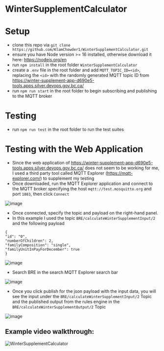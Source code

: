 # WinterSupplementCalculator

# Setup

- clone this repo via `git clone https://github.com/KlamChowder1/WinterSupplementCalculator.git`
- ensure you have Node version >= 16 installed, otherwise download it here: https://nodejs.org/en
- run `npm install` in the root folder `WinterSupplementCalculator`
- create a `.env` file in the root folder and add `MQTT_TOPIC_ID=<id>`, replacing the `<id>` with the randomly generated MQTT topic ID from https://winter-supplement-app-d690e5-tools.apps.silver.devops.gov.bc.ca/
- run `npm run start` in the root folder to begin subscribing and publishing to the MQTT broker

# Testing

- run `npm run test` in the root folder to run the test suites

# Testing with the Web Application

- Since the web application of https://winter-supplement-app-d690e5-tools.apps.silver.devops.gov.bc.ca/ does not seem to be working for me, I used a third party tool called MQTT Explorer (https://mqtt-explorer.com/) to supplement my testing
- Once downloaded, run the MQTT Explorer application and connect to the MQTT broker specifying the host `mqtt://test.mosquitto.org` and port `1883`, then click `Connect`
  
![image](https://github.com/user-attachments/assets/b4fd3781-4194-4698-a2cd-ff2121865e47)

- Once connected, specify the topic and payload on the right-hand panel.
- In this example I used the topic `BRE/calculateWinterSupplementInput/2` and the following payload

```
{
"id": "0",
"numberOfChildren": 2,
"familyComposition": "single",
"familyUnitInPayForDecember": true
}
```

![image](https://github.com/user-attachments/assets/4511781e-a5f2-40f7-8f21-2cd2c71b84f8)

- Search BRE in the search MQTT Explorer search bar

![image](https://github.com/user-attachments/assets/491f67e5-2412-4c99-9d47-7d8d57654d92)

- Once you click publish for the json payload with the input data, you will see the input under the `BRE/calculateWinterSupplementInput/2` Topic and the published output from the rules engine in the `BRE/calculateWinterSupplementOutput/2` Topic

![image](https://github.com/user-attachments/assets/fbdd6183-2b71-4422-a08b-c8a3c2d5d061)

## Example video walkthrough:
![WinterSupplementCalculator](https://github.com/user-attachments/assets/c079ffdb-a3cb-43ba-a076-455f80e9e898)


